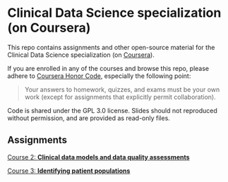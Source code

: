 # Clinical Data Science specialization (on Coursera)

This repo contains assignments and other open-source material for the Clinical Data Science specialization (on [Coursera](https://www.coursera.org/specializations/clinical-data-science "Clinical Data Science specialization")).

If you are enrolled in any of the courses and browse this repo, please adhere to [Coursera Honor Code](https://learner.coursera.help/hc/en-us/articles/209818863-Coursera-Honor-Code), especially the following point:
> Your answers to homework, quizzes, and exams must be your own work (except for assignments that explicitly permit collaboration).

Code is shared under the GPL 3.0 license. Slides should not reproduced without permission, and are provided as read-only files.


## Assignments
[Course 2: __Clinical data models and data quality assessments__](https://github.com/delunapaolo/Clinical-Data-Science-specialization-Coursera/blob/master/2.%20Clinical%20data%20models%20and%20data%20quality%20assessments.md)

[Course 3: __Identifying patient populations__](https://github.com/delunapaolo/Clinical-Data-Science-specialization-Coursera/blob/master/3.%20Identifying%20patient%20populations.md)
